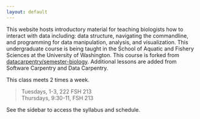 ```yaml
---
layout: default
---
```


This website hosts introductory material for teaching biologists how to
interact with data including: data
structure, navigating the commandline, and programming for data manipulation, analysis, and visualization. This undergraduate course is being taught in the School of Aquatic and Fishery Sciences at the University of Washington. This course is forked from [datacarpentry/semester-biology](https://github.com/datacarpentry/semester-biology).
Additional lessons are added from Software Carpentry and Data Carpentry.

This class meets 2 times a week.
>Tuesdays, 1-3, 222 FSH 213     
>Thursdays, 9:30-11, FSH 213

See the sidebar to access the syllabus and schedule.

